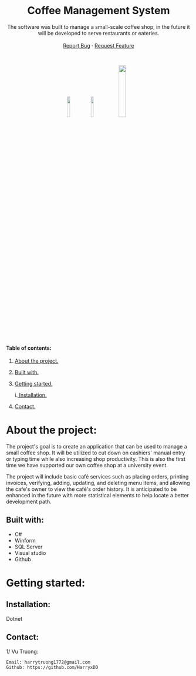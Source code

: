 <!-- PROJECT LOGO -->
<br />
<p align="center">

  <h1 align="center">Coffee Management System</h1>

  <p align="center">
    The software was built to manage a small-scale coffee shop, in the future it will be developed to serve restaurants or eateries.
    <br />
    <br />
    <a href="https://github.com/HarryxDD/OpticalMarkRecognition/issues">Report Bug</a>
    ·
    <a href="https://github.com/HarryxDD/OpticalMarkRecognition/issues">Request Feature</a>
    
  </p>
  

<!-- ![GitHub language count](https://img.shields.io/github/languages/count/HarryxDD/CoffeeManagement?logo=GitHub) ![GitHub followers](https://img.shields.io/github/followers/HarryxDD?color=%23&style=social) ![GitHub commit activity](https://img.shields.io/github/commit-activity/w/HarryxDD/CoffeeManagement?logo=GitHub) -->
</p>
<br />
<p align="center" width="100%">
    <img width="12%" src="https://img.shields.io/github/languages/count/HarryxDD/OpticalMarkRecognition?logo=GitHub">
    <img width="12%" src="https://img.shields.io/github/followers/HarryxDD?color=%23&style=social">
    <img width="19%" src="https://img.shields.io/github/commit-activity/w/HarryxDD/OpticalMarkRecognition?logo=GitHub">
</p>

#### Table of contents:
1. [ About the project. ](#pro)
2. [ Built with. ](#tech)
3. [ Getting started. ](#get)

    i.[ Installation. ](#desc) 
   
4. [ Contact. ](#con)

<a name="pro"></a>
# About the project:

The project's goal is to create an application that can be used to manage a small coffee shop. It will be utilized to cut down on cashiers' manual entry or typing time while also increasing shop productivity. This is also the first time we have supported our own coffee shop at a university event.

The project will include basic café services such as placing orders, printing invoices, verifying, adding, updating, and deleting menu items, and allowing the cafe's owner to view the café's order history. It is anticipated to be enhanced in the future with more statistical elements to help locate a better development path.


<a name="tech"></a>
## Built with: 


-  C# 
-  Winform
-  SQL Server
-  Visual studio
-  Github

<a name="get"></a>
# Getting started:

<a name="desc"></a>
## Installation:

Dotnet
        






<a name="con"></a>
## Contact:
1/ Vu Truong:
```
Email: harrytruong1772@gmail.com
Github: https://github.com/HarryxDD
```











